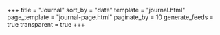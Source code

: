 +++
title = "Journal"
sort_by = "date"
template = "journal.html"
page_template = "journal-page.html"
paginate_by = 10
generate_feeds = true
transparent = true
+++

